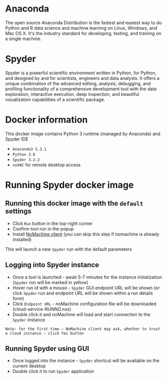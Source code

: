 # Anaconda
The open source Anaconda Distribution is the fastest and easiest way to do Python and R data science and machine learning on Linux, Windows, and Mac OS X. It's the industry standard for developing, testing, and training on a single machine.

# Spyder
Spyder is a powerful scientific environment written in Python, for Python, and designed by and for scientists, engineers and data analysts. It offers a unique combination of the advanced editing, analysis, debugging, and profiling functionality of a comprehensive development tool with the data exploration, interactive execution, deep inspection, and beautiful visualization capabilities of a scientific package.

# Docker information

This docker image contains Python 3 runtime (managed by Anaconda) and Spyder IDE

* `Anaconda3 5.3.1`
* `Python 3.6`
* `Spyder 3.2.2`
* `noVNC` for remote desktop access

# Running Spyder docker image

## Running this docker image with the `default` settings

* Click `Run` button in the top-right corner
* Confirm tool run in the popup
* Install [NoMachine client](https://www.nomachine.com/download/download&id=16) (you can skip this step if nomachine is already installed)

This will launch a new `Spyder` run with the default parameters

## Logging into Spyder instance

* Once a tool is launched - await 5-7 minutes for the instance initialization (`Spyder` run will be marked in yellow)
* Hover run id with a mouse - `Spyder` GUI endpoint URL will be shown (or click `Spyder` run and endpoint URL will be shown within a run details form)
* Click `Endpoint URL` - noMachine configuration file will be downloaded (cloud-service-RUNNO.nxs)
* Double click it and noMachine will load and start connection to the `Spyder` instance
```
Note: for the first time – NoMachine client may ask, whether to trust a cloud instance – click Yes button
```

## Running Spyder using GUI

* Once logged into the instance - `Spyder` shortcut will be available on the current desktop
* Double click it to run `Spyder` application
